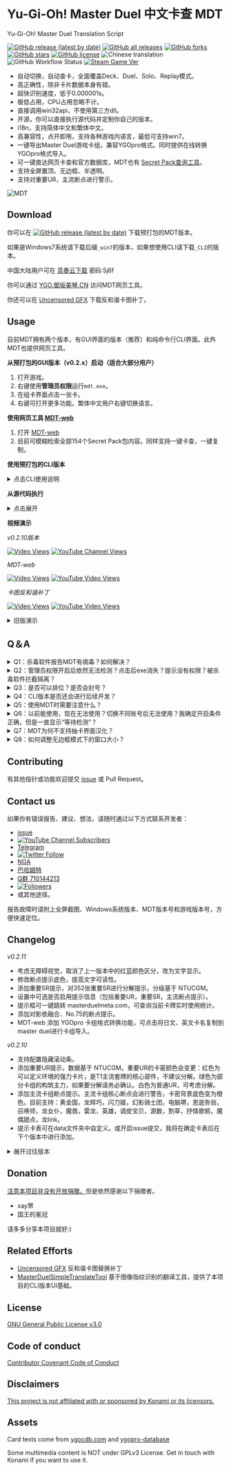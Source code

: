 # Yu-Gi-Oh! Master Duel 中文卡查 MDT

Yu-Gi-Oh! Master Duel Translation Script

[![GitHub release (latest by date)](https://img.shields.io/github/v/release/SkywalkerJi/mdt)](https://github.com/SkywalkerJi/mdt/releases/latest) [![GitHub all releases](https://img.shields.io/github/downloads/SkywalkerJi/mdt/total)](https://github.com/SkywalkerJi/mdt#download) [![GitHub forks](https://img.shields.io/github/forks/SkywalkerJi/mdt)](https://github.com/SkywalkerJi/mdt/network) [![GitHub stars](https://img.shields.io/github/stars/SkywalkerJi/mdt)](https://github.com/SkywalkerJi/mdt/stargazers) [![GitHub license](https://img.shields.io/github/license/SkywalkerJi/mdt)](https://github.com/SkywalkerJi/mdt/blob/master/LICENSE) ![Chinese translation](https://img.shields.io/badge/%E4%B8%AD%E6%96%87%E7%BF%BB%E8%AF%91-100%25-green) ![GitHub Workflow Status](https://img.shields.io/github/workflow/status/SkywalkerJi/mdt/GitHub%20Actions%20Build%20and%20Deploy) [![Steam Game Ver](https://img.shields.io/badge/Steam-1.0.2-informational)](https://store.steampowered.com/app/1449850/YuGiOh_Master_Duel/)

* 自动切换，自动查卡，全面覆盖Deck、Duel、Solo、Replay模式。
* 高正确性，除非卡片数据本身有错。
* 超快识别速度，低于0.000001s。
* 极低占用，CPU占用忽略不计。
* 直接调用win32api，不使用第三方dll。
* 开源，你可以直接执行源代码并定制你自己的版本。
* i18n，支持简体中文和繁体中文。
* 高兼容性，点开即用，支持各种游戏内语言，最低可支持win7。
* 一键导出Master Duel游戏卡组，兼容YGOpro格式。同时提供在线转换YGOpro格式导入。
* 可一键直达网页卡查和官方数据库，MDT也有 [Secret Pack查询工具](https://ygo.xn--uesr8qr0rdwk.cn/)。
* 支持全屏置顶、无边框、半透明。
* 支持对重要UR，主流断点进行警示。

![MDT](https://github.com/SkywalkerJi/mdt/raw/master/IMG/v0.2.5.png "MDT v0.2.5")

## Download

你可以在 [![GitHub release (latest by date)](https://img.shields.io/github/v/release/SkywalkerJi/mdt)](https://github.com/SkywalkerJi/mdt/releases/latest) 下载预打包的MDT版本。

如果是Windows7系统请下载后缀`_win7`的版本，如果想使用CLI请下载`_CLI`的版本。

中国大陆用户可在 [蓝奏云下载](https://wwi.lanzouj.com/b0176jyjc) 密码:5j6f

你可以通过 [YGO.御坂美琴.CN](https://ygo.xn--uesr8qr0rdwk.cn/) 访问MDT网页工具。

你还可以在 [Uncensored GFX](https://www.nexusmods.com/yugiohmasterduel/mods/1) 下载反和谐卡图补丁。

## Usage

目前MDT拥有两个版本，有GUI界面的版本（推荐）和纯命令行CLI界面。此外MDT也提供网页工具。

**从预打包的GUI版本（v0.2.x）启动（适合大部分用户）**

1. 打开游戏。
2. 右键使用**管理员权限**运行`mdt.exe`。
3. 在组卡界面点击一张卡。
4. 右键可打开更多功能。繁体中文用户右键切换语言。

**使用网页工具 [MDT-web](https://ygo.xn--uesr8qr0rdwk.cn/)**

1. 打开 [MDT-web](https://ygo.xn--uesr8qr0rdwk.cn/)
2. 目前可模糊检索全部154个Secret Pack包内容。同样支持一键卡查，一键复制。

**使用预打包的CLI版本**

<details>
   <summary>点击CLI使用说明</summary>

命令行界面这是MDT v0.1.x版本的默认UI，在v0.2.3开始进行了拆分。

并不是每次release都会更新CLI，所以你可能要往前找一下后缀`_cli`的打包。

1. 打开游戏。
2. 右键使用**管理员权限**运行`mdt.exe`。
3. 根据提示使用快捷键。

| 快捷键 | 功能     |
| ------ | -------- |
| ctrl+s | 开启检测 |
| ctrl+p | 暂停检测 |
| ctrl+q | 退出程序 |

4. 可在`config.ini`文件中进行功能配置。以下是一份样例，可以直接复制粘贴。
   如果要进行CLI窗口置顶设置，尤其要注意窗口名（`lp_window_name`）选项。使用默认配置文件时可以把软件放在C:\mdt 目录下即可进行窗口置顶。注意ini时注意注释行开头必须是`; `
```
[cli] 
; CLI基本设置
pause_hotkey = ctrl+p
; 暂停快捷键
exit_hotkey = ctrl+q
; 退出快捷键
switch_hotkey = ctrl+s
; 切换模式快捷键
window_on_top = 0
; 是否开启CLI窗口置顶 1置顶 0取消
lp_window_name = C:\mdt\mdt.exe
; 开启窗口置顶时需要提供窗口名，一般是软件安装路径
window_pos_x = 400
window_pos_y = 400
window_pos_cx = 400
window_pos_cy = 400
; 这四个参数是控制CLI窗口置顶时默认的窗口大小。
show_all_info = 1
; 如果你想要只显示中文卡名+卡密+效果，可以把这一项改成0。

[gui]
font_size = 12
; 字体大小 整数
window_alpha = 0.96
; 透明度 
keep_on_top = 1
; gui窗口置顶 1置顶 0取消
ui_lock = 0
; gui窗口ui锁定 1锁定 0取消
web_search = 1
; 1开启网页卡查 0关闭
x_loc = 960
y_loc = 540
; gui窗口位置
x_len = 400
y_len = 600
; gui窗口大小
locale = zh-CN
; zh-CN简体，zh-TW繁体
borderless = 1
; 无边框 1开启 0取消
show_types = 1
; 卡片类型 1开启 0取消
show_en_name = 1
; 英文卡名 1开启 0取消
show_jp_name = 1
; 日文卡名 1开启 0取消
show_card_id = 1
; 卡密显示 1开启 0取消
show_notice = 1
; 显示提示 1开启 0取消
no_scrollbar = 1
; 隐藏滚动条 1隐藏 0显示
```
</details>

**从源代码执行**

<details>
   <summary>点击展开</summary>

```
pip install -r requirements.txt
python mdt_gui.py
python mdt_cli.py
```

</details>

**视频演示**

*v0.2.10版本*

[![Video Views](https://bilistats.lonelyion.com/views?uid=2012479&style=social&label=BiliBili&format=short)](https://www.bilibili.com/video/av766762394)  [![YouTube Channel Views](https://img.shields.io/youtube/channel/views/UC3kA_NGfQFHMMn-kja8GTFA?style=social&label=YouTube)](https://www.youtube.com/watch?v=oWNtD6Ko0yo)

*MDT-web*

[![Video Views](https://bilistats.lonelyion.com/views?uid=2012479&style=social&label=BiliBili&format=short)](https://www.bilibili.com/video/av551332211)  [![YouTube Video Views](https://img.shields.io/youtube/views/AnzWFG2RZr0?style=social&label=YouTube)](https://www.youtube.com/watch?v=AnzWFG2RZr0)

*卡图反和谐补丁*

[![Video Views](https://bilistats.lonelyion.com/views?uid=2012479&style=social&label=BiliBili&format=short)](https://www.bilibili.com/video/av765979539)   [![YouTube Video Views](https://img.shields.io/youtube/views/ickw082Snwo?style=social&label=YouTube)](https://www.youtube.com/watch?v=ickw082Snwo)

<details>
   <summary>旧版演示</summary>

*v0.2.9版本*

[![Video Views](https://bilistats.lonelyion.com/views?uid=2012479&style=social&label=BiliBili&format=short)](https://www.bilibili.com/video/av809137781)  [![YouTube Channel Views](https://img.shields.io/youtube/channel/views/UC3kA_NGfQFHMMn-kja8GTFA?style=social&label=YouTube)](https://www.youtube.com/watch?v=uyDORr6GIbM)

*v0.2.5版本*

[![Video Views](https://bilistats.lonelyion.com/views?uid=2012479&style=social&label=BiliBili&format=short)](https://www.bilibili.com/video/av636233915)  [![YouTube Channel Views](https://img.shields.io/youtube/channel/views/UC3kA_NGfQFHMMn-kja8GTFA?style=social&label=YouTube)](https://www.youtube.com/watch?v=ITXjWSsmEmc)

*v0.2.3版本*

[bilibili](https://www.bilibili.com/video/av978731073)   [Youtube](https://www.youtube.com/watch?v=YUNeiOCAd6M)

*v0.2.1版本*

[bilibili](https://www.bilibili.com/video/av636086411)   [Youtube](https://www.youtube.com/watch?v=TfHoNeEVqf4)

*v0.2.0版本*

[bilibili](https://www.bilibili.com/video/av466062188)   [Youtube](https://www.youtube.com/watch?v=Vav013Cx3BQ)

*v0.1.4版本*

[bilibili](https://www.bilibili.com/video/av850928534)   [Youtube](https://www.youtube.com/watch?v=mx0KaT3cRsQ)

*v0.1.2版本*

[bilibili](https://www.bilibili.com/video/av593463793)

</details>

## Q＆A

<details>
   <summary>Q1：杀毒软件报告MDT有病毒？如何解决？</summary>
  
确认你是从本页所列途径下载的版本那就是误报。

源代码是公开的，不可能加入病毒，如果实在不放心可以直接执行源代码。MDT在GitHub统计已经[![GitHub all releases](https://img.shields.io/github/downloads/SkywalkerJi/mdt/total)](https://github.com/SkywalkerJi/mdt#download)，有足够多的人进行了源代码审查，没有出现过安全问题。

目前MDT以功能开发为主，现阶段对抗杀毒软件需要大量的精力而且毫无必要。因此不打算主动解决此问题，请直接添加信任。
</details>

<details>
   <summary>Q2：管理员权限开启后依然无法检测？点击后exe消失？提示没有权限？被杀毒软件拦截隔离？</summary>

先确认你是从本页所列途径下载的版本。

然后在你使用的杀毒软件以及Windows自带的安全系统里添加信任。参见Q1。

不同的杀毒软件的安全策略不同，给出的隔离清除方式也不同，因此会导致各种奇怪的问题无法一一叙述。如果尝试后依然无法解决，请提交[issue](https://github.com/SkywalkerJi/mdt/issues/new)。
</details>

<details>
   <summary>Q3：是否可以排位？是否会封号？</summary>

不会。我第一赛季是白金1结算。

MDT以玩家数据安全为己任，不会在有风险情况下进行检测，目前Master duel游戏无法侦察MDT的读取行为，不需要担心。未来有机会可以加入CV引擎进行辅助，目前来说没有必要。

另外这个游戏没有反作弊，从经济角度考虑一个99%依赖服务端的游戏根本没必要进行检测，参考游戏王duel link。

</details>

<details>
   <summary>Q4：CLI版本是否还会进行后续开发？</summary>

CLI版本在MDT v0.2.3版本进行拆分，拆分后对CLI版本只做基础可用性维护，原则上不再添加新功能。但欢迎PR。

</details>

<details>
   <summary>Q5：使用MDT时需要注意什么？</summary>

请遵循[GPLv3协议](https://github.com/SkywalkerJi/mdt/blob/master/LICENSE)。

如果你参与我们的社区，请遵循[贡献者契约行为准则](https://github.com/SkywalkerJi/mdt/blob/master/CODE_OF_CONDUCT.md)。

如果你喜欢MDT，请分享给你的朋友。

</details>

<details>
   <summary>Q6：以前能使用，现在无法使用？切换不同账号后无法使用？我确定开启条件正确，但是一直显示“等待检测”？</summary>

先在游戏的开始页面（game start 那个页面），确认左上角的游戏版本号和readme中支持的游戏版本号一致。如果不一致请更新MDT或更新游戏。

确认其他条件正确，比如：使用管理员权限开启，已经完整解压全部文件，右键exe属性中解除锁定，在安全软件中添加信任，点击一张卡等。

如果条件都正确，请尝试更改steam存档缓存文件后缀。一般在游戏安装位置，目录地址类似`SteamLibrary\steamapps\common\Yu-Gi-Oh! Master Duel\LocalData`。里面有一个形如`93b16f2`的文件夹。先备份一下，然后在这个文件夹后面加几个1，`93b16f21111111111111111`。再开游戏和mdt试一下。

</details>

<details>
   <summary>Q7：MDT为何不支持抽卡界面汉化？</summary>

目前对抽卡界面进行汉化需要对游戏进行注入，操作风险较高。所以还在考虑当中。

还有一种办法是引入CV引擎进行匹配，侵入性小，但是会消耗部分性能。

另外商店卡片是固定的，卡表可以在[MDT-web](https://ygo.xn--uesr8qr0rdwk.cn/)查询。

如果你有更好的实现方式欢迎[issue](https://github.com/SkywalkerJi/mdt/issues/new)或 Pull Request。

</details>

<details>
   <summary>Q8：如何调整无边框模式下的窗口大小？</summary>

先在边框模式下调整大小。然后右键保存窗口位置。再在设置中切换为无边框。

</details>

## Contributing

有其他指针或功能欢迎提交 [issue](https://github.com/SkywalkerJi/mdt/issues/new) 或 Pull Request。

## Contact us

如果你有错误报告、建议、想法，请随时通过以下方式联系开发者：

* [issue](https://github.com/SkywalkerJi/mdt/issues/new)
* [![YouTube Channel Subscribers](https://img.shields.io/youtube/channel/subscribers/UC3kA_NGfQFHMMn-kja8GTFA?style=social)](https://www.youtube.com/channel/UC3kA_NGfQFHMMn-kja8GTFA?sub_confirmation=1)
* [Telegram](https://t.me/ygomasterduel)
* [![Twitter Follow](https://img.shields.io/twitter/follow/Skywalker_Ji?style=social&label=Follow)](https://twitter.com/Skywalker_Ji)
* [NGA](https://bbs.nga.cn/read.php?tid=30415633)
* [巴哈姆特](https://forum.gamer.com.tw/C.php?bsn=725&snA=54550&tnum=1)
* [Q群 710144213](https://jq.qq.com/?_wv=1027&k=uyFt3qi0)
* [![Followers](https://bilistats.lonelyion.com/followers?uid=2012479&style=social&format=short&label=BiliBili%20关注)](https://space.bilibili.com/2012479)
* 或其他途径。

报告故障时请附上全屏截图、Windows系统版本、MDT版本号和游戏版本号，方便快速定位。

## Changelog

*v0.2.11*
* 考虑无障碍视觉，取消了上一版本中的红蓝颜色区分，改为文字显示。
* 修改断点提示底色，提高文字可读性。
* 添加重要SR提示，对352张重要SR进行分解提示，分级基于 NTUCGM。
* 设置中可选是否启用提示信息（包括重要UR，重要SR，主流断点提示）。 
* 提示框可一键跳转 masterduelmeta.com，可查询当前卡牌实时使用统计。
* 添加对影依融合、No.75的断点提示。
* MDT-web 添加 YGOpro 卡组格式转换功能，可点击将日文、英文卡名复制到 master duel进行卡组导入。

*v0.2.10*
* 支持配置隐藏滚动条。
* 添加重要UR提示，数据基于 NTUCGM。重要UR的卡密颜色会变更：红色为可以定义环境的强力卡片，是T1主流套牌的核心部件，不建议分解。绿色为部分卡组的构筑主力，如果要分解请务必确认。白色为普通UR，可考虑分解。
* 添加主流卡组断点提示。主流卡组核心断点会进行警告，卡密背景底色变为橙色。目前支持：黄金国，龙辉巧，闪刀姬，幻影骑士团，电脑堺，恩底弥翁，召唤师，龙女仆，魔救，雷龙，英雄，调皮宝贝，源数，割草，抒情歌鸲，魔偶甜点，龙link。
* 提示卡表可在data文件夹中自定义。或开启issue提交，我将在确定卡表后在下个版本中进行添加。

<details>
   <summary>展开过往版本</summary>

*v0.2.9*
* 对游戏steam版本V1.0.2进行支持。

*v0.2.8*
* 添加反和谐补丁mod发布地址。
* 调整卡片类型显示位置。

*v0.2.7*
* 修复网页卡查设置不保存的bug。
* 优化繁中翻译。
* 增加一个[Secret Pack查询工具](https://ygo.xn--uesr8qr0rdwk.cn/)。

*v0.2.6*
* 修复点击关闭后进程未结束的bug。
* 修复不在deck界面时点击导出卡组会发生崩溃的bug。
* 现在可以单独勾选英、日文卡名、卡密显示。
* 修改文本“保存卡组”为“导出卡组”，避免混淆。

*v0.2.5*
* 支持masterduel卡组一键导出！由 @zealyahweh 贡献。可同时生成ygopro卡组`.ydk`格式和文本格式。
* 拆分英日文卡名和卡类型显示选项，现在可以分别勾选“原始卡名”和“卡片类型”。
* 主题配色改为暗色。
* 添加无边框模式，可更好融入游戏。
* 窗口整体可拖拽。
* 右键添加关闭选项。
* 鼠标悬停时添加右键提示。

*v0.2.4*
* 添加对繁体中文的i18n支持。右键可以切换语言。UI文本由 @ranke96 贡献，卡片翻译来自 @stillfiy0529 。
* 针对重启游戏后无法检测的问题，可以右键重启检测。
* 未查询到卡片的状态下不再唤起网页卡查。

*v0.2.3*
* 拆分GUI版本和CLI版本。
* 添加详情显示选项。关闭后只显示中文卡名+效果描述。
* 添加网页卡查跳转选项，开启后点击中文卡名会跳转百鸽（ygocdb.com)，英文和日文卡名会跳转K社官方数据库,点击卡密会跳转ourocg。
* 打开时Windows将主动询问管理员权限。
* 移动设置选项，右键可以打开设置窗口。
* 可横向扩展效果描述框。
* 可记录窗口位置、尺寸。
* 将"效果"改为"描述"，避免部分通常怪兽造成误解。

*v0.2.2*

* 修复OCG专有卡和dbsp卡包的英文卡名缺失问题。
* 添加右键菜单。
* UI锁定功能改为独立选项。
* 右键可恢复默认界面和检查更新页面。

*v0.2.1*

* 增加了日文卡名、英文卡名、卡片密码的显示。
* 优化了UI，比如效果文本可以随着窗口生成滚动条。
* 增加了透明度效果。
* 增加了字体大小设置。
* 点击中·日·英文卡名、卡密、卡片类型可以直接复制到系统剪贴板。
* 修复查询延迟，提高了默认轮询速度。由 @GenBill 修复。
* 设置自动保存在配置文件中。
* 支持在solo模式入口查看租用卡组和AI对手卡组内容。由 @zealyahweh 贡献。
* 修复回放模式查看对手卡组。由 @zealyahweh 贡献
* 修复一个崩溃问题。

*v0.2.0*

现在有一个初步的GUI界面。

目前版本依然保留CLI界面。

*v0.1.6*

自动切换模式，现在不用手动切换卡组或者决斗模式。

支持回放模式中查询对手卡组。

由 @zealyahweh 贡献

*v0.1.5*

添加UAC判断，非管理员权限运行会执行重开。由 @RyoLee 贡献。

添加一个配置项，可选精简卡查内容。

*v0.1.4*

新增配置文件。可自定义快捷键，窗口置顶等。

置顶功能不再限制目录。

修复灵摆效果不显示的bug。

修复一个崩溃bug。

*v0.1.3*

增加窗口置顶功能

修复部分崩溃问题

*v0.1.2*

处理窗口闪烁。

*v0.1.1*

提供win7兼容版本。

</details>

## Donation

<ins>注意本项目并没有开放捐赠。</ins>但是依然感谢以下捐赠者。

* xay罘
* 国王的冕冠

请多多分享本项目就好:)

## Related Efforts

* [Uncensored GFX](https://www.nexusmods.com/yugiohmasterduel/mods/1) 反和谐卡图替换补丁
* [MasterDuelSimpleTranslateTool](https://github.com/PatchouliTC/MasterDuelSimpleTranslateTool) 基于图像指纹识别的翻译工具，提供了本项目的CLI版本UI基础。

## License

[GNU General Public License v3.0](https://github.com/SkywalkerJi/mdt/blob/master/LICENSE) 

## Code of conduct

[Contributor Covenant Code of Conduct](https://github.com/SkywalkerJi/mdt/blob/master/CODE_OF_CONDUCT.md)

## Disclaimers

<ins>This project is not affiliated with or sponsored by Konami or its licensors.</ins>

## Assets

Card texts come from [ygocdb.com](https://ygocdb.com) and [ygopro-database](https://github.com/mycard/ygopro-database)

Some multimedia content is NOT under GPLv3 License. Get in touch with Konami if you want to use it.
